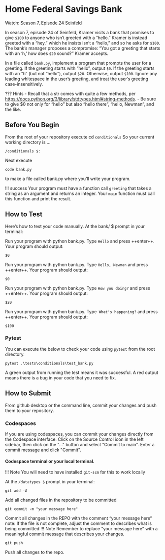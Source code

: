 # Home Federal Savings Bank

Watch: [Season 7, Episode 24 Seinfeld](https://youtu.be/IN6cJ_wGmsk)

In season 7, episode 24 of Seinfeld, Kramer visits a bank that promises to give `$100` to anyone who isn’t greeted with a “hello.” Kramer is instead greeted with a “hey,” which he insists isn’t a “hello,” and so he asks for `$100`. The bank’s manager proposes a compromise: “You got a greeting that starts with an ‘h,’ how does `$20` sound?” Kramer accepts.

In a file called `bank.py`, implement a program that prompts the user for a greeting. If the greeting starts with “hello”, output `$0`. If the greeting starts with an “h” (but not “hello”), output `$20`. Otherwise, output `$100`. Ignore any leading whitespace in the user’s greeting, and treat the user’s greeting case-insensitively.

??? Hints
    - Recall that a str comes with quite a few methods, per https://docs.python.org/3/library/stdtypes.html#string-methods.
    - Be sure to give $0 not only for “hello” but also “hello there”, “hello, Newman”, and the like.

## Before You Begin

From the root of your repository execute cd `conditionals` So your current working directory is ...
```
/conditionals $:
```
Next execute
```
code bank.py
```
to make a file called bank.py where you’ll write your program.

!!! success
    Your program must have a function call `greeting` that takes a string as an argument and returns an integer. Your `main` function must call this function and print the result.

## How to Test

Here’s how to test your code manually. At the bank/ $ prompt in your terminal:

Run your program with python bank.py. Type `Hello` and press ++enter++. Your program should output:
```
$0
```
Run your program with python bank.py. Type `Hello, Newman` and press ++enter++. Your program should output:
```
$0
```
Run your program with python bank.py. Type `How you doing?` and press ++enter++. Your program should output:
```
$20
```
Run your program with python bank.py. Type` What's happening?` and press ++enter++. Your program should output:
```
$100
```

### Pytest 
You can execute the below to check your code using `pytest` from the root directory.

```
pytest .\tests\conditionals\test_bank.py
```

A green output from running the test means it was successful. A red output means there is a bug in your code that you need to fix.

## How to Submit

From github desktop or the command line, commit your changes and push them to your repository.

### Codespaces
If you are using codespaces, you can commit your changes directly from the Codespace interface. Click on the Source Control icon in the left sidebar, then click on the "..." button and select "Commit to main". Enter a commit message and click "Commit".

#### Codespace terminal or your local terminal. 

!!! Note
    You will need to have installed `git-scm` for this to work locally

At the `/datatypes $` prompt in your terminal:
```
git add -A 
```
Add all changed files in the repository to be committed
```
git commit -m "your message here"
```
Commit all changes in the REPO with the comment “your message here“ note: If the file is not complete, adjust the comment to describes what is being committed
!!! Note
    Remember to replace "your message here" with a meaningful commit message that describes your changes.

```
git push 
```
Push all changes to the repo.